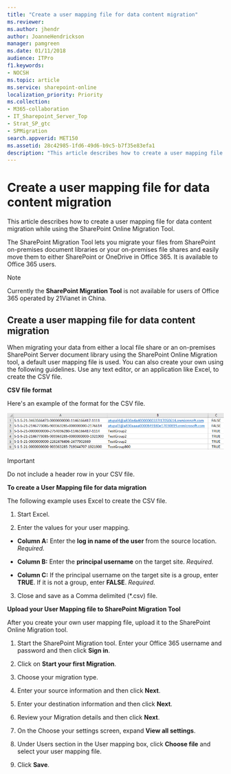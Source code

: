 ```yaml
---
title: "Create a user mapping file for data content migration"
ms.reviewer: 
ms.author: jhendr
author: JoanneHendrickson
manager: pamgreen
ms.date: 01/11/2018
audience: ITPro
f1.keywords:
- NOCSH
ms.topic: article
ms.service: sharepoint-online
localization_priority: Priority
ms.collection: 
- M365-collaboration
- IT_Sharepoint_Server_Top
- Strat_SP_gtc
- SPMigration
search.appverid: MET150
ms.assetid: 28c42985-1fd6-49d6-b9c5-b7f35e83efa1
description: "This article describes how to create a user mapping file for data content migration while using the SharePoint Online Migration Tool."
---
```


# Create a user mapping file for data content migration

This article describes how to create a user mapping file for data content migration while using the SharePoint Online Migration Tool.
  
The SharePoint Migration Tool lets you migrate your files from SharePoint on-premises document libraries or your on-premises file shares and easily move them to either SharePoint or OneDrive in Office 365. It is available to Office 365 users.
  
> [!NOTE]
>  Currently the **SharePoint Migration Tool** is not available for users of Office 365 operated by 21Vianet in China. 
  
## Create a user mapping file for data content migration

When migrating your data from either a local file share or an on-premises SharePoint Server document library using the SharePoint Online Migration tool, a default user mapping file is used. You can also create your own using the following guidelines. Use any text editor, or an application like Excel, to create the CSV file.
  
 **CSV file format**
  
Here's an example of the format for the CSV file.
  
![User mapping file for data content migration](media/7ff2f07d-7e67-4834-974b-34651cc5e79f.jpg)
  
> [!IMPORTANT]
> Do not include a header row in your CSV file. 
  
 **To create a User Mapping file for data migration**
  
The following example uses Excel to create the CSV file.
  
1. Start Excel.
    
2. Enter the values for your user mapping.
    
  - **Column A:** Enter the **log in name of the user** from the source location.  *Required.* 
    
  - **Column B:** Enter the **principal username** on the target site.  *Required.* 
    
  - **Column C:** If the principal username on the target site is a group, enter **TRUE**. If it is not a group, enter **FALSE**.  *Required.* 
    
3. Close and save as a Comma delimited (\*.csv) file.
    
 **Upload your User Mapping file to SharePoint Migration Tool**
  
After you create your own user mapping file, upload it to the SharePoint Online Migration tool.
  
1. Start the SharePoint Migration tool. Enter your Office 365 username and password and then click **Sign in**.

2.  Click on **Start your first Migration**.

3.  Choose your migration type.

4.  Enter your source information and then click **Next**.

5.  Enter your destination information and then click **Next**.

6.  Review your Migration details and then click **Next**.

7.  On the Choose your settings screen, expand **View all settings**.

8.  Under Users section in the User mapping box, click **Choose file** and select your user mapping file.

9.  Click **Save**.
    
